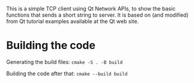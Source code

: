 This is a simple TCP client using Qt Network APIs, to show the basic
functions that sends a short string to server. It is based on
(and modified) from Qt tutorial examples available at the Qt web site.

# Building the code

Generating the build files: `cmake -S . -B build`

Building the code after that: `cmake --build build`
